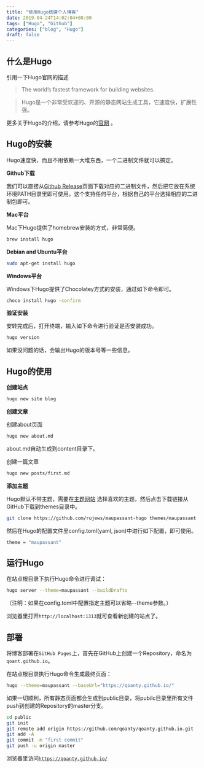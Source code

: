 ```yaml
---
title: "使用Hugo搭建个人博客"
date: 2019-04-24T14:02:04+08:00
tags: ["Hugo", "Github"]
categories: ["blog", "Hugo"]
draft: false
---
```


## 什么是Hugo

引用一下Hugo官网的描述

> The world’s fastest framework for building websites.

> Hugo是一个非常受欢迎的、开源的静态网站生成工具，它速度快，扩展性强。

更多关于Hugo的介绍，请参考Hugo的[官网]( https://gohugo.io/) 。

## Hugo的安装

Hugo速度快，而且不用依赖一大堆东西，一个二进制文件就可以搞定。

**Github下载**

我们可以直接从[Github Release](https://github.com/gohugoio/hugo/releases)页面下载对应的二进制文件，然后把它放在系统环境PATH目录里即可使用。这个支持任何平台，根据自己的平台选择相应的二进制包即可。

**Mac平台**

Mac下Hugo提供了homebrew安装的方式，非常简便。

```bash
brew install hugo
```

**Debian and Ubuntu平台**

```bash
sudo apt-get install hugo
```

**Windows平台**

Windows下Hugo提供了Chocolatey方式的安装，通过如下命令即可。

```bash
choco install hugo -confirm
```

**验证安装**

安转完成后，打开终端，输入如下命令进行验证是否安装成功。

```bash
hugo version
```

如果没问题的话，会输出Hugo的版本号等一些信息。

## Hugo的使用

**创建站点**

```bash
hugo new site blog
```

**创建文章**

创建about页面

```bash
hugo new about.md
```

about.md自动生成到content目录下。

创建一篇文章

```bash
hugo new posts/first.md
```

**添加主题**

Hugo默认不带主题，需要在[主题网站](https://themes.gohugo.io/) 选择喜欢的主题，然后点击下载链接从GitHub下载到themes目录中。

```bash
git clone https://github.com/rujews/maupassant-hugo themes/maupassant
```

然后在Hugo的配置文件里config.toml(yaml, json)中进行如下配置，即可使用。

```bash
theme = "maupassant"
```

## 运行Hugo

在站点根目录下执行Hugo命令进行调试：

```bash
hugo server --theme=maupassant --buildDrafts
```
（注明：如果在config.toml中配置指定主题可以省略--theme参数。）

浏览器里打开`http://localhost:1313`就可查看新创建的站点了。

## 部署

将博客部署在`GitHub Pages`上，首先在GitHub上创建一个Repository，命名为`qoant.github.io`。

在站点根目录执行Hugo命令生成最终页面：

```bash
hugo --theme=maupassant --baseUrl="https://qoanty.github.io/"
```

如果一切顺利，所有静态页面都会生成到public目录，将pubilc目录里所有文件push到创建的Repository的master分支。

```bash
cd public
git init
git remote add origin https://github.com/qoanty/qoanty.github.io.git
git add -A
git commit -m "first commit"
git push -u origin master
```

浏览器里访问[`https://qoanty.github.io/`](https://qoanty.github.io/)
